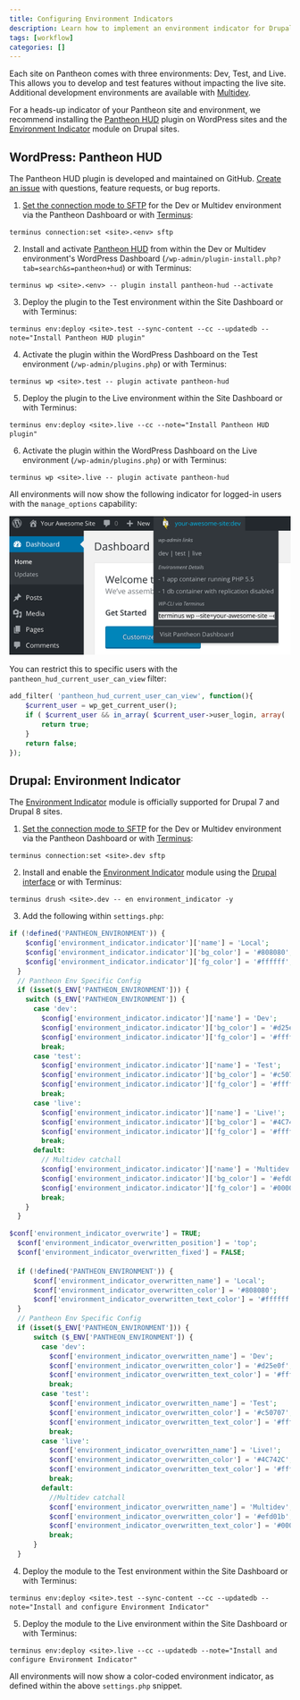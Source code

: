 ```yaml
---
title: Configuring Environment Indicators
description: Learn how to implement an environment indicator for Drupal and WordPress sites running on Pantheon.
tags: [workflow]
categories: []
---
```

Each site on Pantheon comes with three environments: Dev, Test, and Live. This allows you to develop and test features without impacting the live site. Additional development environments are available with [Multidev](/multidev/).

For a heads-up indicator of your Pantheon site and environment, we recommend installing the [Pantheon HUD](https://wordpress.org/plugins/pantheon-hud) plugin on WordPress sites and the [Environment Indicator](https://www.drupal.org/project/environment_indicator) module on Drupal sites.

## WordPress: Pantheon HUD
The Pantheon HUD plugin is developed and maintained on GitHub. [Create an issue](https://github.com/pantheon-systems/pantheon-hud/issues) with questions, feature requests, or bug reports.

1. [Set the connection mode to SFTP](/sftp) for the Dev or Multidev environment via the Pantheon Dashboard or with [Terminus](/terminus):

 ```
 terminus connection:set <site>.<env> sftp
 ```

2. Install and activate [Pantheon HUD](https://wordpress.org/plugins/pantheon-hud/) from within the Dev or Multidev environment's WordPress Dashboard (`/wp-admin/plugin-install.php?tab=search&s=pantheon+hud`) or with Terminus:

 ```
 terminus wp <site>.<env> -- plugin install pantheon-hud --activate
 ```

3. Deploy the plugin to the Test environment within the Site Dashboard or with Terminus:

 ```
 terminus env:deploy <site>.test --sync-content --cc --updatedb --note="Install Pantheon HUD plugin"
 ```

4. Activate the plugin within the WordPress Dashboard on the Test environment (`/wp-admin/plugins.php`) or with Terminus:

 ```
 terminus wp <site>.test -- plugin activate pantheon-hud
 ```

5. Deploy the plugin to the Live environment within the Site Dashboard or with Terminus:

 ```
 terminus env:deploy <site>.live --cc --note="Install Pantheon HUD plugin"
 ```

6. Activate the plugin within the WordPress Dashboard on the Live environment (`/wp-admin/plugins.php`) or with Terminus:

 ```
 terminus wp <site>.live -- plugin activate pantheon-hud
 ```

All environments will now show the following indicator for logged-in users with the `manage_options` capability:

![Pantheon HUD](../docs/assets/images/pantheon-hud.png)

You can restrict this to specific users with the `pantheon_hud_current_user_can_view` filter:

```php
add_filter( 'pantheon_hud_current_user_can_view', function(){
    $current_user = wp_get_current_user();
    if ( $current_user && in_array( $current_user->user_login, array( 'myuserlogin' ) ) ) {
        return true;
    }
    return false;
});
```

## Drupal: Environment Indicator
The [Environment Indicator](https://www.drupal.org/project/environment_indicator) module is officially supported for Drupal 7 and Drupal 8 sites.


1. [Set the connection mode to SFTP](/sftp) for the Dev or Multidev environment via the Pantheon Dashboard or with [Terminus](/terminus):

 ```
 terminus connection:set <site>.dev sftp
 ```

2. Install and enable the [Environment Indicator](https://www.drupal.org/project/environment_indicator) module using the [Drupal interface](https://drupal.org/documentation/install/modules-themes) or with Terminus:

 ```
 terminus drush <site>.dev -- en environment_indicator -y
 ```

3. Add the following within `settings.php`:

  <TabList>

  <Tab title="Drupal 8" id="d8tab" active={true}>

  ```php
  if (!defined('PANTHEON_ENVIRONMENT')) {
      $config['environment_indicator.indicator']['name'] = 'Local';
      $config['environment_indicator.indicator']['bg_color'] = '#808080';
      $config['environment_indicator.indicator']['fg_color'] = '#ffffff';
    }
    // Pantheon Env Specific Config
    if (isset($_ENV['PANTHEON_ENVIRONMENT'])) {
      switch ($_ENV['PANTHEON_ENVIRONMENT']) {
        case 'dev':
          $config['environment_indicator.indicator']['name'] = 'Dev';
          $config['environment_indicator.indicator']['bg_color'] = '#d25e0f';
          $config['environment_indicator.indicator']['fg_color'] = '#ffffff';
          break;
        case 'test':
          $config['environment_indicator.indicator']['name'] = 'Test';
          $config['environment_indicator.indicator']['bg_color'] = '#c50707';
          $config['environment_indicator.indicator']['fg_color'] = '#ffffff';
          break;
        case 'live':
          $config['environment_indicator.indicator']['name'] = 'Live!';
          $config['environment_indicator.indicator']['bg_color'] = '#4C742C';
          $config['environment_indicator.indicator']['fg_color'] = '#ffffff';
          break;
        default:
          // Multidev catchall
          $config['environment_indicator.indicator']['name'] = 'Multidev';
          $config['environment_indicator.indicator']['bg_color'] = '#efd01b';
          $config['environment_indicator.indicator']['fg_color'] = '#000000';
          break;
      }
    }
  ```

  </Tab>

  <Tab title="Drupal 7" id="d7tab">

  ```php
  $conf['environment_indicator_overwrite'] = TRUE;
    $conf['environment_indicator_overwritten_position'] = 'top';
    $conf['environment_indicator_overwritten_fixed'] = FALSE;

    if (!defined('PANTHEON_ENVIRONMENT')) {
        $conf['environment_indicator_overwritten_name'] = 'Local';
        $conf['environment_indicator_overwritten_color'] = '#808080';
        $conf['environment_indicator_overwritten_text_color'] = '#ffffff';
    }
    // Pantheon Env Specific Config
    if (isset($_ENV['PANTHEON_ENVIRONMENT'])) {
        switch ($_ENV['PANTHEON_ENVIRONMENT']) {
          case 'dev':
            $conf['environment_indicator_overwritten_name'] = 'Dev';
            $conf['environment_indicator_overwritten_color'] = '#d25e0f';
            $conf['environment_indicator_overwritten_text_color'] = '#ffffff';
            break;
          case 'test':
            $conf['environment_indicator_overwritten_name'] = 'Test';
            $conf['environment_indicator_overwritten_color'] = '#c50707';
            $conf['environment_indicator_overwritten_text_color'] = '#ffffff';
            break;
          case 'live':
            $conf['environment_indicator_overwritten_name'] = 'Live!';
            $conf['environment_indicator_overwritten_color'] = '#4C742C';
            $conf['environment_indicator_overwritten_text_color'] = '#ffffff';
            break;
          default:
            //Multidev catchall
            $conf['environment_indicator_overwritten_name'] = 'Multidev';
            $conf['environment_indicator_overwritten_color'] = '#efd01b';
            $conf['environment_indicator_overwritten_text_color'] = '#000000';
            break;
        }
    }
  ```

  </Tab>

  </TabList>


4. Deploy the module to the Test environment within the Site Dashboard or with Terminus:

 ```
 terminus env:deploy <site>.test --sync-content --cc --updatedb --note="Install and configure Environment Indicator"
 ```

5. Deploy the module to the Live environment within the Site Dashboard or with Terminus:

 ```
 terminus env:deploy <site>.live --cc --updatedb --note="Install and configure Environment Indicator"
 ```

All environments will now show a color-coded environment indicator, as defined within the above `settings.php` snippet.
